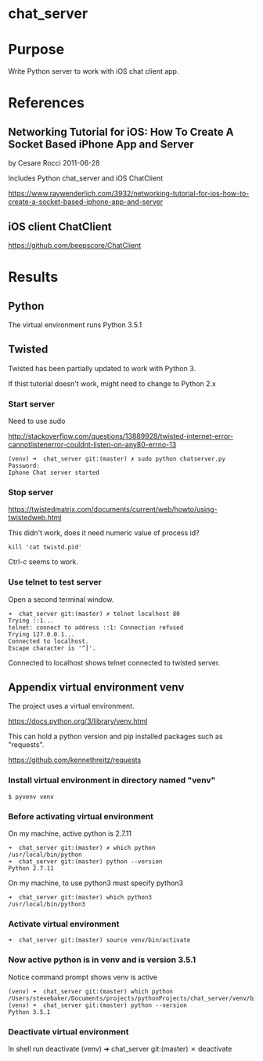 # chat_server

# Purpose
Write Python server to work with iOS chat client app.

# References

## Networking Tutorial for iOS: How To Create A Socket Based iPhone App and Server
by Cesare Rocci 2011-06-28

Includes Python chat_server and iOS ChatClient

https://www.raywenderlich.com/3932/networking-tutorial-for-ios-how-to-create-a-socket-based-iphone-app-and-server

## iOS client ChatClient
https://github.com/beepscore/ChatClient

# Results

## Python
The virtual environment runs Python 3.5.1

## Twisted
Twisted has been partially updated to work with Python 3.

If thist tutorial doesn't work, might need to change to Python 2.x

### Start server
Need to use sudo

http://stackoverflow.com/questions/13889928/twisted-internet-error-cannotlistenerror-couldnt-listen-on-any80-errno-13

    (venv) ➜  chat_server git:(master) ✗ sudo python chatserver.py
    Password:
    Iphone Chat server started

### Stop server
https://twistedmatrix.com/documents/current/web/howto/using-twistedweb.html

This didn't work, does it need numeric value of process id?

    kill 'cat twistd.pid'

Ctrl-c seems to work.

### Use telnet to test server
Open a second terminal window.

    ➜  chat_server git:(master) ✗ telnet localhost 80
    Trying ::1...
    telnet: connect to address ::1: Connection refused
    Trying 127.0.0.1...
    Connected to localhost.
    Escape character is '^]'.

Connected to localhost shows telnet connected to twisted server.

## Appendix virtual environment venv

The project uses a virtual environment.

https://docs.python.org/3/library/venv.html

This can hold a python version and pip installed packages such as "requests".

https://github.com/kennethreitz/requests

### Install virtual environment in directory named "venv"

    $ pyvenv venv

### Before activating virtual environment

On my machine, active python is 2.7.11

    ➜  chat_server git:(master) ✗ which python
    /usr/local/bin/python
    ➜  chat_server git:(master) python --version
    Python 2.7.11

On my machine, to use python3 must specify python3

    ➜  chat_server git:(master) which python3
    /usr/local/bin/python3

### Activate virtual environment

    ➜  chat_server git:(master) source venv/bin/activate

### Now active python is in venv and is version 3.5.1

Notice command prompt shows venv is active

    (venv) ➜  chat_server git:(master) which python
    /Users/stevebaker/Documents/projects/pythonProjects/chat_server/venv/bin/python
    (venv) ➜  chat_server git:(master) python --version
    Python 3.5.1

### Deactivate virtual environment
In shell run deactivate
    (venv) ➜  chat_server git:(master) ✗ deactivate

